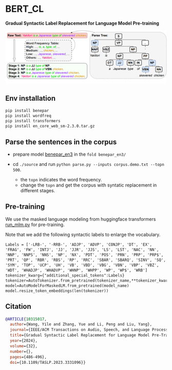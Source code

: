 # BERT_CL

**Gradual Syntactic Label Replacement for Language Model Pre-training**

<img src="./figs/cl-example.png">

## Env installation
```
pip install benepar
pip install wordfreq
pip install transformers
pip install en_core_web_sm-2.3.0.tar.gz
```

## Parse the sentences in the corpus
- prepare model [benepar_en3](https://github.com/nikitakit/self-attentive-parser) in the ``fold benepar_en3/``

- cd ``./source`` and run ``python parse.py --inputs corpus.demo.txt --topn 500``.
    - the ``topn`` indicates the word frequency.
    - change the ``topn`` and get the corpus with syntatic replacement in different stages.


## Pre-training
We use the masked language modeling from huggingface transformers [run_mlm.py](https://github.com/huggingface/transformers/blob/main/examples/pytorch/language-modeling/run_mlm.py) for pre-training.

Note that we add the following syntactic labels to enlarge the vocabulary.

```
Labels = ['-LRB-', '-RRB-', 'ADJP', 'ADVP', 'CONJP', 'DT', 'EX', 'FRAG', 'FW', 'INTJ', 'JJ', 'JJR', 'JJS', 'LS', 'LST', 'NAC', 'NN', 'NNP', 'NNPS', 'NNS', 'NP', 'NX', 'PDT', 'POS', 'PRN', 'PRP', 'PRP$', 'PRT', 'QP', 'RBR', 'RBS', 'RP', 'RRC', 'SBAR', 'SBARQ', 'SINV', 'SQ', 'SYM', 'TOP', 'UCP', 'UH', 'VB', 'VBD', 'VBG', 'VBN', 'VBP', 'VBZ', 'WDT', 'WHADJP', 'WHADVP', 'WHNP', 'WHPP', 'WP', 'WP$', 'WRB']
tokenizer_kwarg={"additional_special_tokens":Labels}
tokenizer=AutoTokenizer.from_pretrained(tokenizer_name,**tokenizer_kwarg)
model=AutoModelForMaskedLM.from_pretrained(model_name)
model.resize_token_embeddings(len(tokenizer))
```
## Citation

```bibtex
@ARTICLE{10315017,
  author={Wang, Yile and Zhang, Yue and Li, Peng and Liu, Yang},
  journal={IEEE/ACM Transactions on Audio, Speech, and Language Processing}, 
  title={Gradual Syntactic Label Replacement for Language Model Pre-Training}, 
  year={2024},
  volume={32},
  number={},
  pages={486-496},
  doi={10.1109/TASLP.2023.3331096}}
```

